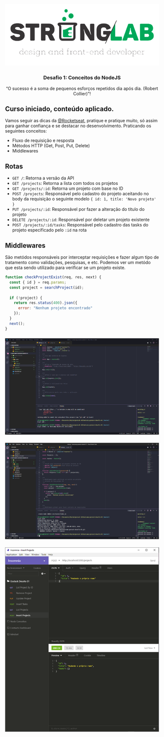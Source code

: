 <h1 align="center">
    <img alt="GoStack" src="https://github.com/dfranca-web/bootcamp-gostack-desafio-01/blob/master/src/assets/logo-stronglab.PNG?raw=true" />
</h1>

<h3 align="center">
  Desafio 1: Conceitos do NodeJS
</h3>

<p align="center">“O sucesso é a soma de pequenos esforços repetidos dia após dia. (Robert Collier)”!</p>

## Curso iniciado, conteúdo aplicado.

Vamos seguir as dicas da <a href="https://rocketseat.com.br/">@Rocketseat</a>, pratique e pratique muito, só assim para ganhar confiança e se destacar no desenvolvimento.
Praticando os seguintes conceitos:
- Fluxo de requisição e resposta
- Métodos HTTP (Get, Post, Put, Delete)
- Middlewares


## Rotas

- `GET /`: Retorna a versão da API
- `GET /projects`: Retorna a lista com todos os projetos
- `GET /projects/:id`: Retorna um projeto com base no ID
- `POST /projects`: Responsável pelo cadastro do projeto aceitando no body da requisição o seguinte modelo `{ id: 1, title: 'Novo projeto' }`
- `PUT /projects/:id`: Responsável por fazer a alteração do titulo do projeto
- `DELETE /projects/:id`: Responsável por deletar um projeto existente
- `POST /projects/:id/tasks`: Responsável pelo cadastro das tasks do projeto especificado pelo `:id` na rota

## Middlewares

São metódos responsáveis por interceptar requisições e fazer algum tipo de tratamento como validações, pesquisas, e etc. Podemos ver um metódo que esta sendo utilizado para verificar se um projeto existe.

```js
function checkProjectExist(req, res, next) {
  const { id } = req.params;
  const project = searchProject(id);

  if (!project) {
    return res.status(400).json({
      error: "Nenhum projeto encontrado"
    });
  }
  next();
}
```

<h3 align="center">
    <img alt="GoStack" src="https://github.com/dfranca-web/bootcamp-gostack-desafio-01/blob/master/src/assets/visual-studio-code.PNG?raw=true" />
</h3>

<h3 align="center">
    <img alt="GoStack" src="https://github.com/dfranca-web/bootcamp-gostack-desafio-01/blob/master/src/assets/visual-studio-code-2.PNG?raw=true" />
</h3>

<h3 align="center">
    <img alt="GoStack" src="https://github.com/dfranca-web/bootcamp-gostack-desafio-01/blob/master/src/assets/insomnia.PNG?raw=true" />
</h3>

